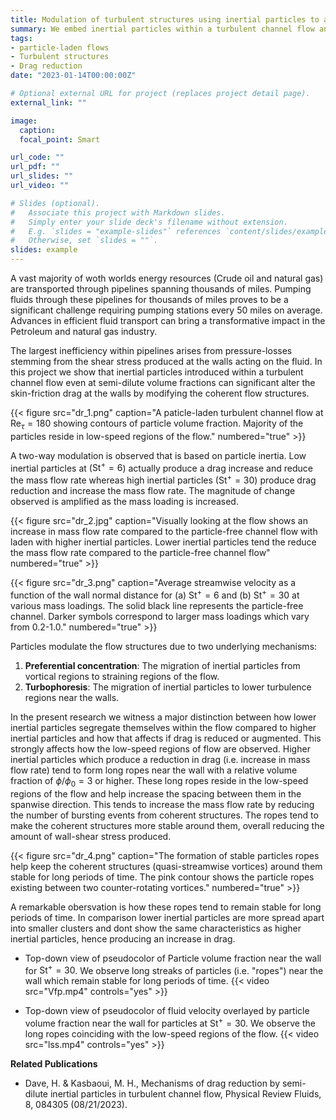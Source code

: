 ```yaml
---
title: Modulation of turbulent structures using inertial particles to achieve drag reduction
summary: We embed inertial particles within a turbulent channel flow and show the ability to destroy vortical structures and augment the mass flow rate within the channel and achieve drag reduction.
tags:
- particle-laden flows
- Turbulent structures
- Drag reduction
date: "2023-01-14T00:00:00Z"

# Optional external URL for project (replaces project detail page).
external_link: ""

image:
  caption:
  focal_point: Smart

url_code: ""
url_pdf: ""
url_slides: ""
url_video: ""

# Slides (optional).
#   Associate this project with Markdown slides.
#   Simply enter your slide deck's filename without extension.
#   E.g. `slides = "example-slides"` references `content/slides/example-slides.md`.
#   Otherwise, set `slides = ""`.
slides: example
---
```


A vast majority of woth worlds energy resources (Crude oil and natural gas) are transported through pipelines spanning thousands of miles. Pumping fluids through these pipelines for thousands of miles proves to be a significant challenge requiring pumping stations every 50 miles on average. Advances in efficient fluid transport can bring a transformative impact in the Petroleum and natural gas industry.  

The largest inefficiency within pipelines arises from pressure-losses stemming from the shear stress produced at the walls acting on the fluid. In this project we show that inertial particles introduced within a turbulent channel flow even at semi-dilute volume fractions can significant alter the skin-friction drag at the walls by modifying the coherent flow structures. 

{{< figure src="dr_1.png" caption="A paticle-laden turbulent channel flow at $\mathrm{Re}_\tau = 180$ showing contours of particle volume fraction. Majority of the particles reside in low-speed regions of the flow." numbered="true" >}}

A two-way modulation is observed that is based on particle inertia. Low inertial particles at ($\mathrm{St}^+ = 6$) actually produce a drag increase and reduce the mass flow rate whereas high inertial particles ($\mathrm{St}^+ = 30$) produce drag reduction and increase the mass flow rate. The magnitude of change observed is amplified as the mass loading is increased.  

{{< figure src="dr_2.jpg" caption="Visually looking at the flow shows an increase in mass flow rate compared to the particle-free channel flow with laden with higher inertial particles. Lower inertial particles tend the reduce the mass flow rate compared to the particle-free channel flow" numbered="true" >}}

{{< figure src="dr_3.png" caption="Average streamwise velocity as a function of the wall normal distance for (a) $\mathrm{St}^+ = 6$ and (b) $\mathrm{St}^+ = 30$ at various mass loadings. The solid black line represents the particle-free channel. Darker symbols correspond to larger mass loadings which vary from 0.2-1.0." numbered="true" >}}

Particles modulate the flow structures due to two underlying mechanisms:

1. **Preferential concentration**: The migration of inertial particles from vortical regions to straining regions of the flow.
2. **Turbophoresis**: The migration of inertial particles to lower turbulence regions near the walls. 

In the present research we witness a major distinction between how lower inertial particles segregate themselves within the flow compared to higher inertial particles and how that affects if drag is reduced or augmented. This strongly affects how the low-speed regions of flow are observed. Higher inertial particles which produce a reduction in drag (i.e. increase in mass flow rate) tend to form long ropes near the wall with a relative volume fraction of $\phi/\phi_0 = 3$ or higher. These long ropes reside in the low-speed regions of the flow and help increase the spacing between them in the spanwise direction. This tends to increase the mass flow rate by reducing the number of bursting events from coherent structures. The ropes tend to make the coherent structures more stable around them, overall reducing the amount of wall-shear stress produced. 

{{< figure src="dr_4.png" caption="The formation of stable particles ropes help keep the coherent structures (quasi-streamwise vortices) around them stable for long periods of time. The pink contour shows the particle ropes existing between two counter-rotating vortices." numbered="true" >}}

A remarkable obersvation is how these ropes tend to remain stable for long periods of time. In comparison lower inertial particles are more spread apart into smaller clusters and dont show the same characteristics as higher inertial particles, hence producing an increase in drag.    

- Top-down view of pseudocolor of Particle volume fraction near the wall for $\mathrm{St}^+ = 30$. We observe long streaks of particles (i.e. "ropes") near the wall which remain stable for long periods of time. 
{{< video src="Vfp.mp4" controls="yes" >}}

- Top-down view of pseudocolor of fluid velocity overlayed by particle volume fraction near the wall for particles at $\mathrm{St}^+ = 30$. We observe the long ropes coinciding with the low-speed regions of the flow. 
{{< video src="lss.mp4" controls="yes" >}}

**Related Publications**

- Dave, H. & Kasbaoui, M. H., Mechanisms of drag reduction by semi-dilute inertial particles in turbulent channel flow, Physical Review Fluids, 8, 084305 (08/21/2023).
